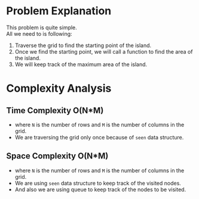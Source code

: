 # Problem Explanation

This problem is quite simple.<br>
All we need to is following:<br>
1. Traverse the grid to find the starting point of the island.
2. Once we find the starting point, we will call a function to find the area of the island.
3. We will keep track of the maximum area of the island.

# Complexity Analysis
## Time Complexity O(N*M)
- where `N` is the number of rows and `M` is the number of columns in the grid.
- We are traversing the grid only once because of `seen` data structure.

## Space Complexity O(N*M)
- where `N` is the number of rows and `M` is the number of columns in the grid.
- We are using `seen` data structure to keep track of the visited nodes.
- And also we are using queue to keep track of the nodes to be visited.